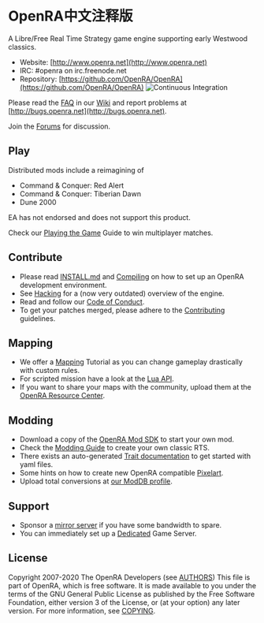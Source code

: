 # OpenRA中文注释版

A Libre/Free Real Time Strategy game engine supporting early Westwood classics.

* Website: [http://www.openra.net](http://www.openra.net)
* IRC: \#openra on irc.freenode.net
* Repository: [https://github.com/OpenRA/OpenRA](https://github.com/OpenRA/OpenRA) ![Continuous Integration](https://github.com/OpenRA/OpenRA/workflows/Continuous%20Integration/badge.svg)

Please read the [FAQ](http://wiki.openra.net/FAQ) in our [Wiki](http://wiki.openra.net) and report problems at [http://bugs.openra.net](http://bugs.openra.net).

Join the [Forums](https://forum.openra.net/) for discussion.

## Play

Distributed mods include a reimagining of

* Command & Conquer: Red Alert
* Command & Conquer: Tiberian Dawn
* Dune 2000

EA has not endorsed and does not support this product.

Check our [Playing the Game](https://github.com/OpenRA/OpenRA/wiki/Playing-the-game) Guide to win multiplayer matches.

## Contribute

* Please read [INSTALL.md](https://github.com/OpenRA/OpenRA/blob/bleed/INSTALL.md) and [Compiling](http://wiki.openra.net/Compiling) on how to set up an OpenRA development environment.
* See [Hacking](http://wiki.openra.net/Hacking) for a (now very outdated) overview of the engine.
* Read and follow our [Code of Conduct](https://github.com/OpenRA/OpenRA/blob/bleed/CODE_OF_CONDUCT.md).
* To get your patches merged, please adhere to the [Contributing](https://github.com/OpenRA/OpenRA/blob/bleed/CONTRIBUTING.md) guidelines.

## Mapping

* We offer a [Mapping](http://wiki.openra.net/Mapping) Tutorial as you can change gameplay drastically with custom rules.
* For scripted mission have a look at the [Lua API](http://wiki.openra.net/Lua-API).
* If you want to share your maps with the community, upload them at the [OpenRA Resource Center](http://resource.openra.net).

## Modding

* Download a copy of the [OpenRA Mod SDK](https://github.com/OpenRA/OpenRAModSDK/) to start your own mod.
* Check the [Modding Guide](http://wiki.openra.net/Modding-Guide) to create your own classic RTS.
* There exists an auto-generated [Trait documentation](https://docs.openra.net/en/latest/release/traits/) to get started with yaml files.
* Some hints on how to create new OpenRA compatible [Pixelart](http://wiki.openra.net/Pixelart).
* Upload total conversions at [our ModDB profile](http://www.moddb.com/games/openra/mods).

## Support

* Sponsor a [mirror server](https://github.com/OpenRA/OpenRAWeb/tree/master/content/packages) if you have some bandwidth to spare.
* You can immediately set up a [Dedicated](http://wiki.openra.net/Dedicated) Game Server.

## License
Copyright 2007-2020 The OpenRA Developers (see [AUTHORS](https://github.com/OpenRA/OpenRA/blob/bleed/AUTHORS))
This file is part of OpenRA, which is free software. It is made
available to you under the terms of the GNU General Public License
as published by the Free Software Foundation, either version 3 of
the License, or (at your option) any later version. For more
information, see [COPYING](https://github.com/OpenRA/OpenRA/blob/bleed/COPYING).
